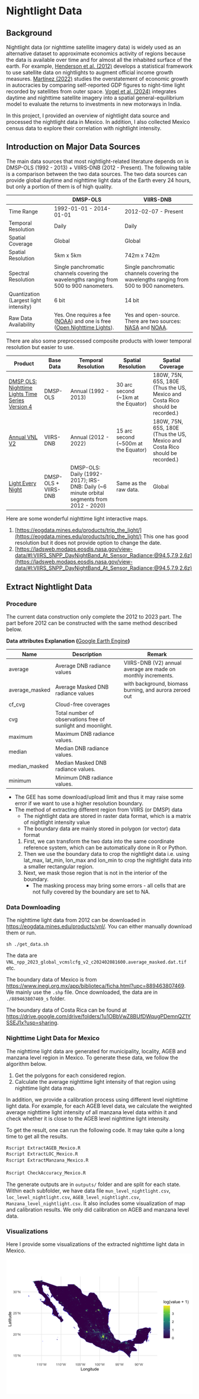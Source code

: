 # Nightlight Data 
## Background
Nightlight data (or nighttime satellite imagery data) is widely used as an alternative dataset to approximate economics activity of regions because the data is available over time and for almost all the inhabited surface of the earth. For example, [Henderson et al. (2012)](https://edisciplinas.usp.br/pluginfile.php/4253686/mod_resource/content/1/Henderson%20et%20al%20-%20Measuring%20Economic%20Growth%20from%20Outer%20Space%20-%20AER%202012.pdf) develops a statistical framework to use satellite data on nightlights to augment official income growth measures. [Martínez (2022)](https://www.journals.uchicago.edu/doi/full/10.1086/720458#:~:text=This%20autocracy%20gradient%20in%20the,GDP%20growth%20by%20approximately%2035%25.) studies the overstatement of economic growth in autocracies by comparing self-reported GDP figures to night-time light recorded by satellites from outer space. [Vogel et al. (2024)](https://papers.ssrn.com/sol3/papers.cfm?abstract_id=4707908) integrates daytime and nighttime satellite imagery into a spatial general-equilibrium model to evaluate the returns to investments in new motorways in India.

In this project, I provided an overview of nightlight data source and processed the nightlight data in Mexico. In addition, I also collected Mexico census data to explore their correlation with nightlight intensity.

## Introduction on Major Data Sources
The main data sources that most nightlight-related literature depends on is DMSP-OLS (1992 - 2013) + VIIRS-DNB (2012 - Present). The following table  is a comparison between the two data sources. The two data sources can provide global daytime and nighttime light data of the Earth every 24 hours, but only a portion of them is of high quality.  

    
|  | DMSP-OLS | VIIRS-DNB |
| --- | --- | --- |
| Time Range | 1992-01-01 - 2014-01-01 | 2012-02-07 - Present |
| Temporal Resolution | Daily | Daily |
| Spatial Coverage | Global | Global |
| Spatial Resolution | 5km x 5km | 742m x 742m |
| Spectral Resolution | Single panchromatic channels covering the wavelengths ranging from 500 to 900 nanometers. | Single panchromatic channels covering the wavelengths ranging from 500 to 900 nanometers. |
| Quantization (Largest light intensity) | 6 bit | 14 bit |
| Raw Data Availability | Yes. One requires a fee ([NOAA](https://ngdc.noaa.gov/eog/availability.html)) and one is free ([Open Nighttime Lights](https://worldbank.github.io/OpenNightLights/wb-light-every-night-readme.html#viirs-dnb)). | Yes and open-source. There are two sources: [NASA](https://ladsweb.modaps.eosdis.nasa.gov/search/order/1/VNP46A1--5000,VNP46A2--5000,VNP46A4--5000,VNP46A3--5000/2024-02-07..2024-02-08/NB/Country:USA,MEX) and [NOAA](https://ncc.nesdis.noaa.gov/VIIRS/).  |

There are also some preprocessed composite products with lower temporal resolution but easier to use.

| Product | Base Data | Temporal Resolution | Spatial Resolution | Spatial Coverage |
| --- | --- | --- | --- | --- |
| [DMSP OLS: Nighttime Lights Time Series Version 4](https://developers.google.com/earth-engine/datasets/catalog/NOAA_DMSP-OLS_NIGHTTIME_LIGHTS) | DMSP-OLS | Annual (1992 - 2013) | 30 arc second (~1km at the Equator) | 180W, 75N, 65S, 180E (Thus the US, Mexico and Costa Rico should be recorded.) |
| [Annual VNL V2](https://eogdata.mines.edu/products/vnl/#monthly) | VIIRS-DNB | Annual (2012 - 2022) | 15 arc second (~500m at the Equator) | 180W, 75N, 65S, 180E (Thus the US, Mexico and Costa Rico should be recorded.) |
| [Light Every Night](https://worldbank.github.io/OpenNightLights/wb-light-every-night-readme.html) | DMSP-OLS + VIIRS-DNB | DMSP-OLS: Daily (1992-2017); IRS-DNB: Daily (~6 minute orbital segments from 2012 - 2020) | Same as the raw data. | Global |

Here are some wonderful nighttime light interactive maps.

1.  [https://eogdata.mines.edu/products/trip_the_light/](https://eogdata.mines.edu/products/trip_the_light/) This one has good resolution but it does not provide option to change the date.
2. [https://ladsweb.modaps.eosdis.nasa.gov/view-data/#l:VIIRS_SNPP_DayNightBand_At_Sensor_Radiance;@94.5,7.9,2.6z](https://ladsweb.modaps.eosdis.nasa.gov/view-data/#l:VIIRS_SNPP_DayNightBand_At_Sensor_Radiance;@94.5,7.9,2.6z)

## Extract Nightlight Data

### Procedure
The current data construction only complete the 2012 to 2023 part. The part before 2012 can be constructed with the same method described below.

**Data attributes Explanation (**[Google Earth Engine](https://developers.google.com/earth-engine/datasets/catalog/NOAA_VIIRS_DNB_ANNUAL_V22)**)**

| Name | Description | Remark |
| --- | --- | --- |
| average | Average DNB radiance values | VIIRS-DNB (V2) annual average are made on monthly increments. |
| average_masked | Average Masked DNB radiance values | with background, biomass burning, and aurora zeroed out |
| cf_cvg | Cloud-free coverages |  |
| cvg | Total number of observations free of sunlight and moonlight. |  |
| maximum | Maximum DNB radiance values. |  |
| median | Median DNB radiance values. |  |
| median_masked | Median Masked DNB radiance values. |  |
| minimum | Minimum DNB radiance values. |  |
- The GEE has some download/upload limit and thus it may raise some error if we want to use a higher resolution boundary.
- The method of extracting different region from VIIRS (or DMSP) data
    - The nightlight data are stored in raster data format, which is a matrix of nightlight intensity value
    - The boundary data are mainly stored in polygon (or vector) data format
    1. First, we can transform the two data into the same coordinate reference system, which can be automatically done in R or Python.
    2. Then we use the boundary data to crop the nightlight data i.e. using lat_max, lat_min, lon_max and lon_min to crop the nightlight data into a smaller rectangular region.
    3. Next, we mask those region that is not in the interior of the boundary.
        - The masking process may bring some errors - all cells that are not fully covered by the boundary are set to NA.

### Data Downloading

The nighttime light data from 2012 can be downloaded in <https://eogdata.mines.edu/products/vnl/>. You can either manually download them or run.
```{bash}
sh ./get_data.sh
```
The data are `VNL_npp_2023_global_vcmslcfg_v2_c202402081600.average_masked.dat.tif` etc.

The boundary data of Mexico is from <https://www.inegi.org.mx/app/biblioteca/ficha.html?upc=889463807469>. We mainly use the `.shp` file. Once downloaded, the data are in `./889463807469_s` folder.

The boundary data of Costa Rica can be found at https://drive.google.com/drive/folders/1u1OBbVwZ8BUfDWqugPDemnQZ1YSSEJ1x?usp=sharing.

### Nighttime Light Data for Mexico

The nighttime light data are generated for municipality, locality, AGEB and manzana level region in Mexico. To generate these data, we follow the algorithm below.

1.  Get the polygons for each considered region.
2.  Calculate the average nighttime light intensity of that region using nighttime light data map.

In addition, we provide a calibration process using different level nighttime light data. For example, for each AGEB level data, we calculate the weighted average nighttime light intensity of all manzana level data within it and check whether it is close to the AGEB level nighttime light intensity.

To get the result, one can run the following code. It may take quite a long time to get all the results.

``` bash
Rscript ExtractAGEB_Mexico.R
Rscript ExtractLOC_Mexico.R
Rscript ExtractManzana_Mexico.R

Rscript CheckAccuracy_Mexico.R
```

The generate outputs are in `outputs/` folder and are split for each state. Within each subfolder, we have data file `mun_level_nightlight.csv`, `loc_level_nightlight.csv`, `AGEB_level_nightlight.csv`, `Manzana_level_nightlight.csv`. It also includes some visualization of map and calibration results. We only did calibration on AGEB and manzana level data.

### Visualizations

Here I provide some visualizations of the extracted nighttime light data in Mexico.
![Figure 1: Extracted Nightlight Data for Mexico from 201204 to 201303 (VIIRSV2.1). The value is the `average_masked` column of the dataset. The value is clipped by its 99.9% quantile to exclude outliers for better visualisation.](figures/fig-1-mexico.png)

